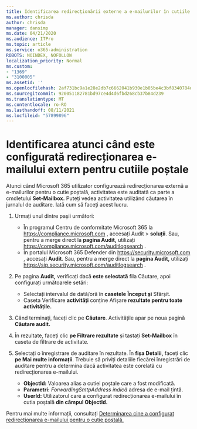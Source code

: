 ```yaml
---
title: Identificarea redirecționării externe a e-mailurilor în cutiile poștale din jurnalele de auditare
ms.author: chrisda
author: chrisda
manager: dansimp
ms.date: 04/21/2020
ms.audience: ITPro
ms.topic: article
ms.service: o365-administration
ROBOTS: NOINDEX, NOFOLLOW
localization_priority: Normal
ms.custom:
- "1369"
- "3100005"
ms.assetid: ''
ms.openlocfilehash: 2af731bc9a1e28e2db7c6662041b930e1b05be4c3bf8340784d9ab87101c44af
ms.sourcegitcommit: 920051182781bd97ce4d4d6fbd268cb37b84d239
ms.translationtype: MT
ms.contentlocale: ro-RO
ms.lasthandoff: 08/11/2021
ms.locfileid: "57899896"
---
```

# <a name="identify-when-external-email-forwarding-is-configured-on-mailboxes"></a>Identificarea atunci când este configurată redirecționarea e-mailului extern pentru cutiile poștale

Atunci când Microsoft 365 utilizator configurează redirecționarea externă a e-mailurilor pentru o cutie poștală, activitatea este auditată ca parte a cmdletului **Set-Mailbox.** Puteți vedea activitatea utilizând căutarea în jurnalul de auditare. Iată cum să faceți acest lucru.

1. Urmați unul dintre pașii următori:
   - În programul Centru de conformitate Microsoft 365 la <https://compliance.microsoft.com> , accesați Audit  \> **soluții**. Sau, pentru a merge direct la **pagina Audit,** utilizați <https://compliance.microsoft.com/auditlogsearch> .
   - În portalul Microsoft 365 Defender din <https://security.microsoft.com> , accesați **Audit**. Sau, pentru a merge direct la **pagina Audit,** utilizați <https://sip.security.microsoft.com/auditlogsearch> .

2. Pe pagina **Audit,** verificați dacă **este selectată** fila Căutare, apoi configurați următoarele setări:
   - Selectați intervalul de dată/oră în **casetele** **Început și** Sfârșit.
   - Caseta Verificare **activități** conține Afișare **rezultate pentru toate activitățile.**

3. Când terminați, faceți clic pe **Căutare**. Activitățile apar pe noua pagină **Căutare audit.**

4. În rezultate, faceți clic **pe Filtrare rezultate** și tastați **Set-Mailbox** în caseta de filtrare de activitate.

5. Selectați o înregistrare de auditare în rezultate. În **fișa Detalii,** faceți clic **pe Mai multe informații**. Trebuie să priviți detaliile fiecărei înregistrări de auditare pentru a determina dacă activitatea este corelată cu redirecționarea e-mailului.

   - **ObjectId:** Valoarea alias a cutiei poștale care a fost modificată.
   - **Parametri:** _ForwardingSmtpAddress indică_ adresa de e-mail țintă.
   - **UserId:** Utilizatorul care a configurat redirecționarea e-mailului în cutia poștală **din câmpul ObjectId.**

Pentru mai multe informații, consultați [Determinarea cine a configurat redirecționarea e-mailului pentru o cutie poștală.](https://docs.microsoft.com/microsoft-365/compliance/auditing-troubleshooting-scenarios#determine-who-set-up-email-forwarding-for-a-mailbox)
